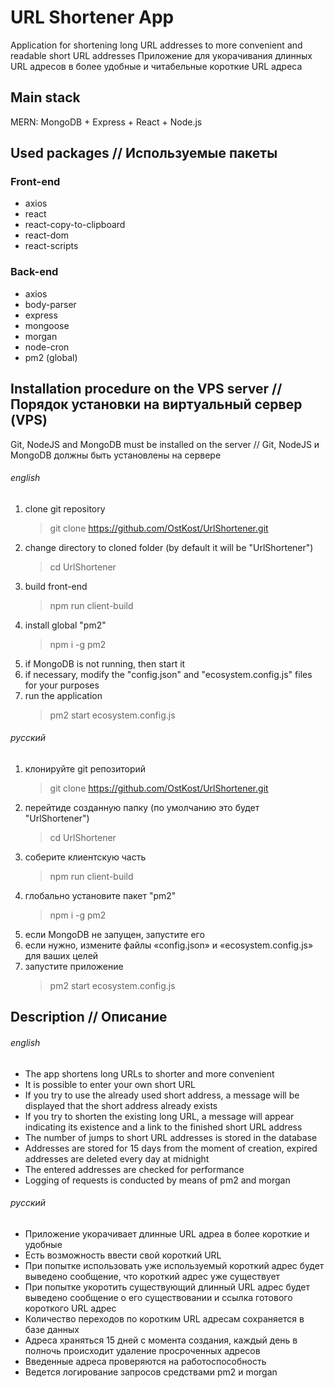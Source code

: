 # URL Shortener App

Application for shortening long URL addresses to more convenient and readable short URL addresses
Приложение для укорачивания длинных URL адресов в более удобные и читабельные короткие URL адреса

## Main stack

MERN: MongoDB + Express + React + Node.js

## Used packages // Используемые пакеты

### Front-end

-   axios
-   react
-   react-copy-to-clipboard
-   react-dom
-   react-scripts

### Back-end

-   axios
-   body-parser
-   express
-   mongoose
-   morgan
-   node-cron
-   pm2 (global)

## Installation procedure on the VPS server // Порядок установки на виртуальный сервер (VPS)

Git, NodeJS and MongoDB must be installed on the server // Git, NodeJS и MongoDB должны быть установлены на сервере

###### english

1. clone git repository
    > git clone https://github.com/OstKost/UrlShortener.git
2. change directory to cloned folder (by default it will be "UrlShortener")
    > cd UrlShortener
3. build front-end
    > npm run client-build
4. install global "pm2"
    > npm i -g pm2
5. if MongoDB is not running, then start it
6. if necessary, modify the "config.json" and "ecosystem.config.js" files for your purposes
7. run the application
    > pm2 start ecosystem.config.js

###### русский

1. клонируйте git репозиторий
    > git clone https://github.com/OstKost/UrlShortener.git
2. перейтиде созданную папку (по умолчанию это будет "UrlShortener")
    > cd UrlShortener
3. соберите клиентскую часть
    > npm run client-build
4. глобально установите пакет "pm2"
    > npm i -g pm2
5. если MongoDB не запущен, запустите его
6. если нужно, измените файлы «config.json» и «ecosystem.config.js» для ваших целей
7. запустите приложение
    > pm2 start ecosystem.config.js

## Description // Описание

###### english

-   The app shortens long URLs to shorter and more convenient
-   It is possible to enter your own short URL
-   If you try to use the already used short address, a message will be displayed that the short address already exists
-   If you try to shorten the existing long URL, a message will appear indicating its existence and a link to the finished short URL address
-   The number of jumps to short URL addresses is stored in the database
-   Addresses are stored for 15 days from the moment of creation, expired addresses are deleted every day at midnight
-   The entered addresses are checked for performance
-   Logging of requests is conducted by means of pm2 and morgan

###### русский

-   Приложение укорачивает длинные URL адреа в более короткие и удобные
-   Есть возможность ввести свой короткий URL
-   При попытке использовать уже используемый короткий адрес будет выведено сообщение, что короткий адрес уже существует
-   При попытке укоротить существующий длинный URL адрес будет выведено сообщение о его существовании и ссылка готового короткого URL адрес
-   Количество переходов по коротким URL адресам сохраняется в базе данных
-   Адреса храняться 15 дней с момента создания, каждый день в полночь происходит удаление просроченных адресов
-   Введенные адреса проверяются на работоспособность
-   Ведется логирование запросов средствами pm2 и morgan
